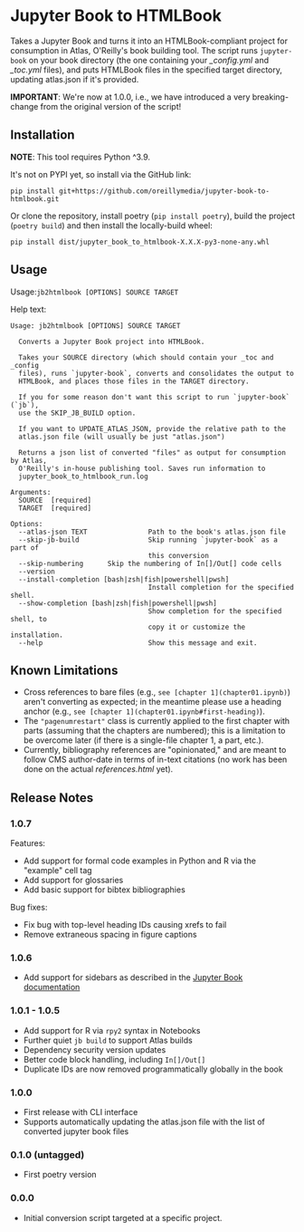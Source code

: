 # Jupyter Book to HTMLBook

Takes a Jupyter Book and turns it into an HTMLBook-compliant project for consumption in Atlas, O'Reilly's book building tool. The script runs `jupyter-book` on your book directory (the one containing your *_config.yml* and *_toc.yml* files), and puts HTMLBook files in the specified target directory, updating atlas.json if it's provided.

**IMPORTANT**: We're now at 1.0.0, i.e., we have introduced a very breaking-change from the original version of the script! 

## Installation

**NOTE**: This tool requires Python ^3.9.

It's not on PYPI yet, so install via the GitHub link:

```
pip install git+https://github.com/oreillymedia/jupyter-book-to-htmlbook.git
```

Or clone the repository, install poetry (`pip install poetry`), build the project (`poetry build`) and then install the locally-build wheel:

```
pip install dist/jupyter_book_to_htmlbook-X.X.X-py3-none-any.whl
```

## Usage

Usage:`jb2htmlbook [OPTIONS] SOURCE TARGET`

Help text: 

```
Usage: jb2htmlbook [OPTIONS] SOURCE TARGET

  Converts a Jupyter Book project into HTMLBook.

  Takes your SOURCE directory (which should contain your _toc and _config
  files), runs `jupyter-book`, converts and consolidates the output to
  HTMLBook, and places those files in the TARGET directory.

  If you for some reason don't want this script to run `jupyter-book` (`jb`),
  use the SKIP_JB_BUILD option.

  If you want to UPDATE_ATLAS_JSON, provide the relative path to the
  atlas.json file (will usually be just "atlas.json")

  Returns a json list of converted "files" as output for consumption by Atlas,
  O'Reilly's in-house publishing tool. Saves run information to
  jupyter_book_to_htmlbook_run.log

Arguments:
  SOURCE  [required]
  TARGET  [required]

Options:
  --atlas-json TEXT               Path to the book's atlas.json file
  --skip-jb-build                 Skip running `jupyter-book` as a part of
                                  this conversion
  --skip-numbering      Skip the numbering of In[]/Out[] code cells
  --version
  --install-completion [bash|zsh|fish|powershell|pwsh]
                                  Install completion for the specified shell.
  --show-completion [bash|zsh|fish|powershell|pwsh]
                                  Show completion for the specified shell, to
                                  copy it or customize the installation.
  --help                          Show this message and exit.

```

## Known Limitations

* Cross references to bare files (e.g., `see [chapter 1](chapter01.ipynb)`) aren't converting as expected; in the meantime please use a heading anchor (e.g., `see [chapter 1](chapter01.ipynb#first-heading)`).
* The `"pagenumrestart"` class is currently applied to the first chapter with parts (assuming that the chapters are numbered); this is a limitation to be overcome later (if there is a single-file chapter 1, a part, etc.).
* Currently, bibliography references are "opinionated," and are meant to follow CMS author-date in terms of in-text citations (no work has been done on the actual *references.html* yet).

## Release Notes

### 1.0.7

Features:
- Add support for formal code examples in Python and R via the "example" cell tag
- Add support for glossaries
- Add basic support for bibtex bibliographies

Bug fixes:
- Fix bug with top-level heading IDs causing xrefs to fail
- Remove extraneous spacing in figure captions

### 1.0.6
- Add support for sidebars as described in the [Jupyter Book documentation](https://jupyterbook.org/en/stable/content/layout.html#sidebars-within-content)

### 1.0.1 - 1.0.5
- Add support for R via `rpy2` syntax in Notebooks
- Further quiet `jb build` to support Atlas builds
- Dependency security version updates
- Better code block handling, including `In[]/Out[]`
- Duplicate IDs are now removed programmatically globally in the book

### 1.0.0
- First release with CLI interface
- Supports automatically updating the atlas.json file with the list of converted jupyter book files

### 0.1.0 (untagged)
- First poetry version

### 0.0.0
- Initial conversion script targeted at a specific project.

